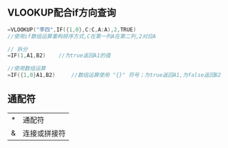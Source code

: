 ## VLOOKUP配合if方向查询
```C++
=VLOOKUP("李四",IF({1,0},C:C,A:A),2,TRUE)
//使用if数组运算重构排序方式,C在第一列A在第二列,2对应A

// 拆分
=IF(1,A1,B2)	//为true返回A1的值

//使用数组运算
=IF({1,0}A1,B2)		//数组运算使用 "{}" 符号；为true返回A1,为false返回B2
```


## 通配符
| | |
|-----|----|
| * | 通配符 |
| & | 连接或拼接符|

